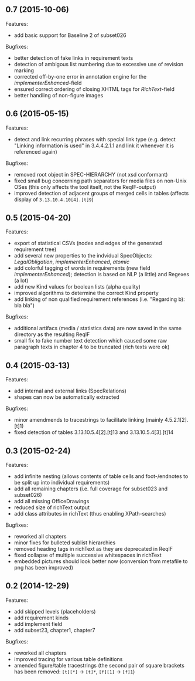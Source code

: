 ## 0.7 (2015-10-06)

Features:

- add basic support for Baseline 2 of subset026

Bugfixes:

- better detection of fake links in requirement texts
- detection of ambigous list numbering due to excessive use of revision marking
- corrected off-by-one error in annotation engine for the *implementerEnhanced*-field
- ensured correct ordering of closing XHTML tags for *RichText*-field
- better handling of non-figure images


## 0.6 (2015-05-15)

Features:

- detect and link recurring phrases with special link type (e.g. detect "Linking information is used" in 3.4.4.2.1.1 and link it whenever it is referenced again)

Bugfixes:

- removed root object in SPEC-HIERARCHY (not xsd conformant)
- fixed small bug concerning path separators for media files on non-Unix OSes (this only affects the tool itself, not the ReqIF-output)
- improved detection of adjacent groups of merged cells in tables (affects display of `3.13.10.4.10[4].[t]9`)

## 0.5 (2015-04-20)

Features:

- export of statistical CSVs (nodes and edges of the generated requirement tree)
- add several new properties to the indvidual SpecObjects: *LegalObligation*, *implementerEnhanced*, *atomic*
- add colorful tagging of words in requirements (new field *implementerEnhanced*); detection is based on NLP (a little) and Regexes (a lot)
- add new Kind values for boolean lists (alpha quality)
- improved algorithms to determine the correct Kind property
- add linking of non qualified requirement references (i.e. "Regarding b): bla bla")

Bugfixes:

- additional artifacs (media / statistics data) are now saved in the same directory as the resulting ReqIF
- small fix to fake number text detection which caused some raw paragraph texts in chapter 4 to be truncated (rich texts were ok)

## 0.4 (2015-03-13)

Features:

- add internal and external links (SpecRelations)
- shapes can now be automatically extracted

Bugfixes:

- minor amendmends to tracestrings to facilitate linking (mainly 4.5.2.1[2].[t]1)
- fixed detection of tables 3.13.10.5.4[2].[t]13 and 3.13.10.5.4[3].[t]14


## 0.3 (2015-02-24)

Features:

- add infinite nesting (allows contents of table cells and foot-/endnotes to be split up into individual requirements)
- add all remaining chapters (i.e. full coverage for subset023 and subset026)
- add all missing OfficeDrawings
- reduced size of richText output
- add class attributes in richText (thus enabling XPath-searches)

Bugfixes:

- reworked all chapters
- minor fixes for bulleted sublist hierarchies
- removed heading tags in richText as they are deprecated in ReqIF
- fixed collapse of multiple successive whitespaces in richText
- embedded pictures should look better now (conversion from metafile to png has been improved)


## 0.2 (2014-12-29)

Features:

- add skipped levels (placeholders)
- add requirement kinds
- add implement field
- add subset23, chapter1, chapter7

Bugfixes:

- reworked all chapters
- improved tracing for various table definitions
- amended figure/table tracestrings (the second pair of square brackets has been removed: `[t][*]` -> `[t]*`, `[f][1]` -> `[f]1`)
